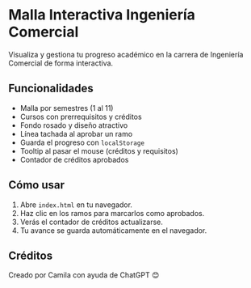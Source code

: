 # Malla Interactiva Ingeniería Comercial

Visualiza y gestiona tu progreso académico en la carrera de Ingeniería Comercial de forma interactiva.

## Funcionalidades

- Malla por semestres (1 al 11)
- Cursos con prerrequisitos y créditos
- Fondo rosado y diseño atractivo
- Línea tachada al aprobar un ramo
- Guarda el progreso con `localStorage`
- Tooltip al pasar el mouse (créditos y requisitos)
- Contador de créditos aprobados

## Cómo usar

1. Abre `index.html` en tu navegador.
2. Haz clic en los ramos para marcarlos como aprobados.
3. Verás el contador de créditos actualizarse.
4. Tu avance se guarda automáticamente en el navegador.

## Créditos

Creado por Camila con ayuda de ChatGPT 😊

